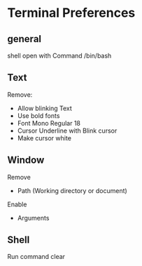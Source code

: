 # Terminal Preferences

## general

shell open with Command /bin/bash

## Text

Remove:

- Allow blinking Text
- Use bold fonts
- Font Mono Regular 18
- Cursor Underline with Blink cursor
- Make cursor white

## Window

Remove

- Path (Working directory or document)

Enable

- Arguments

## Shell

Run command clear
